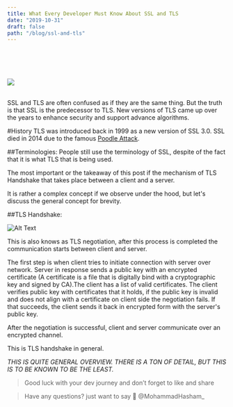 ```yaml
---
title: What Every Developer Must Know About SSL and TLS
date: "2019-10-31"
draft: false
path: "/blog/ssl-and-tls"
---
```


<br/><br/><br/><br/>
![](https://i.ibb.co/Hn1cZP7/door-green-closed-lock.jpg "")<br/><br/>

SSL and TLS are often confused as if they are the same thing. But the truth is that SSL is the predecessor to TLS. New versions of TLS came up over the years to enhance security and support advance algorithms. 

#History
TLS was introduced back in 1999 as a new version of SSL 3.0. SSL died in 2014 due to the famous [Poodle Attack](https://en.wikipedia.org/wiki/POODLE). 

##Terminologies:
People still use the terminology of SSL, despite of the fact that it is what TLS that is being used.

The most important or the takeaway of this post if the mechanism of TLS Handshake that takes place between a client and a server.

It is rather a complex concept if we observe under the hood, but let's discuss the general concept for brevity.

##TLS Handshake:


![Alt Text](https://thepracticaldev.s3.amazonaws.com/i/wo4uvkwt81n84hxpgne5.png)


This is also knows as TLS negotiation, after this process is completed the communication starts between client and server.

The first step is when client tries to initiate connection with server over network. Server in response sends a public key with an encrypted certificate (A certificate is a file that is digitally bind with a cryptographic key and signed by CA).The client has a list of valid certificates. The client verifies public key with certificates that it holds, if the public key is invalid and does not align with a certificate on client side the negotiation fails. If that succeeds, the client sends it back in encrypted form with the server's public key.

After the negotiation is successful, client and server communicate over an encrypted channel.


This is TLS handshake in general.


*THIS IS QUITE GENERAL OVERVIEW. THERE IS A TON OF DETAIL, BUT THIS IS TO BE KNOWN TO BE THE LEAST.*


> Good luck with your dev journey and don’t forget to like and share

> Have any questions? just want to say 👋 @MohammadHasham_

